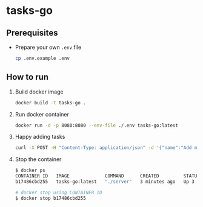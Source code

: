 # tasks-go

## Prerequisites

   - Prepare your own `.env` file

       ```bash
       cp .env.example .env
       ```
   
## How to run

1. Build docker image
    ```bash
    docker build -t tasks-go .
    ```

2. Run docker container 
    
    ```bash
    docker run -d -p 8080:8080 --env-file ./.env tasks-go:latest
    ```

3. Happy adding tasks

    ```bash
    curl -X POST -H "Content-Type: application/json" -d '{"name":"Add more tasks"}' http://localhost:8080/tasks
    ```

4. Stop the container

    ```bash
    $ docker ps
    CONTAINER ID   IMAGE             COMMAND      CREATED         STATUS         PORTS                    NAMES
    b17486cbd255   tasks-go:latest   "./server"   3 minutes ago   Up 3 minutes   0.0.0.0:8080->8080/tcp   condescending_sammet
   
    # docker stop using CONTAINER ID
    $ docker stop b17486cbd255
    ```
